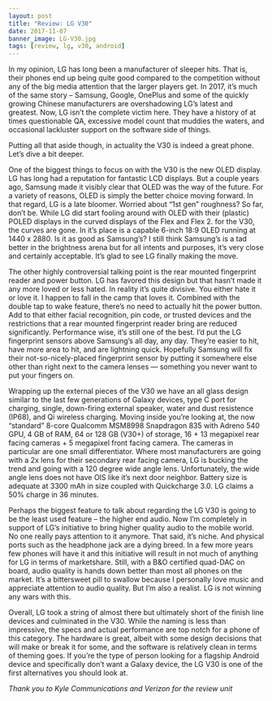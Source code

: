 ```yaml
---
layout: post
title: "Review: LG V30"
date: 2017-11-07
banner_image: LG-V30.jpg
tags: [review, lg, v30, android]
---
```



In my opinion, LG has long been a manufacturer of sleeper hits. That is, their phones end up being quite good compared to the competition without any of the big media attention that the larger players get. In 2017, it’s much of the same story – Samsung, Google, OnePlus and some of the quickly growing Chinese manufacturers are overshadowing LG’s latest and greatest. Now, LG isn’t the complete victim here. They have a history of at times questionable QA, excessive model count that muddies the waters, and occasional lackluster support on the software side of things.

Putting all that aside though, in actuality the V30 is indeed a great phone. Let’s dive a bit deeper.

<!--more-->

One of the biggest things to focus on with the V30 is the new OLED display. LG has long had a reputation for fantastic LCD displays. But a couple years ago, Samsung made it visibly clear that OLED was the way of the future. For a variety of reasons, OLED is simply the better choice moving forward. In that regard, LG is a late bloomer. Worried about “1st gen” roughness? So far, don’t be. While LG did start fooling around with OLED with their  (plastic) POLED displays in the curved displays of the Flex and Flex 2. for the V30, the curves are gone. In it’s place is a capable  6-inch 18:9 OLED running at 1440 x 2880. Is it as good as Samsung’s? I still think Samsung’s is a tad better in the brightness arena but for all intents and purposes, it’s very close and certainly acceptable. It’s glad to see LG finally making the move.

The other highly controversial talking point is the rear mounted fingerprint reader and power button. LG has favored this design but that hasn’t made it any more loved or less hated. In reality it’s quite divisive. You either hate it or love it. I happen to fall in the camp that loves it. Combined with the double tap to wake feature, there’s no need to actually hit the power button. Add to that either facial recognition, pin code, or trusted devices and the restrictions that a rear mounted fingerprint reader bring are reduced significantly. Performance wise, it’s still one of the best. I’d put the LG fingerprint sensors above Samsung’s all day, any day. They’re easier to hit, have more area to hit, and are lightning quick. Hopefully Samsung will fix their not-so-nicely-placed fingerprint sensor by putting it somewhere else other than right next to the camera lenses — something you never want to put your fingers on.

Wrapping up the external pieces of the V30 we have an all glass design similar to the last few generations of Galaxy devices, type C port for charging, single, down-firing external speaker, water and dust resistence (IP68), and Qi wireless charging. Moving inside you’re looking at, the now “standard” 8-core Qualcomm MSM8998 Snapdragon 835 with Adreno 540 GPU, 4 GB of RAM, 64 or 128 GB (V30+) of storage, 16 + 13 megapixel rear facing cameras + 5 megapixel front facing camera. The cameras in particular are one small differentiator. Where most manufacturers are going with a 2x lens for their secondary rear facing camera, LG is bucking the trend and going with a 120 degree wide angle lens. Unfortunately, the wide angle lens does not have OIS like it’s next door neighbor. Battery size is adequate at 3300 mAh in size coupled with Quickcharge 3.0. LG claims a 50% charge in 36 minutes.

Perhaps the biggest feature to talk about regarding the LG V30 is going to be the least used feature – the higher end audio. Now I’m completely in support of LG’s initiative to bring higher quality audio to the mobile world. No one really pays attention to it anymore. That said, it’s niche. And physical ports such as the headphone jack are a dying breed. In a few more years few phones will have it and this initiative will result in not much of anything for LG in terms of marketshare. Still, with a B&O certified quad-DAC on board, audio quality is hands down better than most all phones on the market. It’s a bittersweet pill to swallow because I personally love music and appreciate attention to audio quality. But I’m also a realist. LG is not winning any wars with this.

Overall, LG took a string of almost there but ultimately short of the finish line devices and culminated in the V30. While the naming is less than impressive, the specs and actual performance are top notch for a phone of this category. The hardware is great, albeit with some design decisions that will make or break it for some, and the software is relatively clean in terms of theming goes. If you’re the type of person looking for a flagship Android device and specifically don’t want a Galaxy device, the LG V30 is one of the first alternatives you should look at.

*Thank you to Kyle Communications and Verizon for the review unit*
